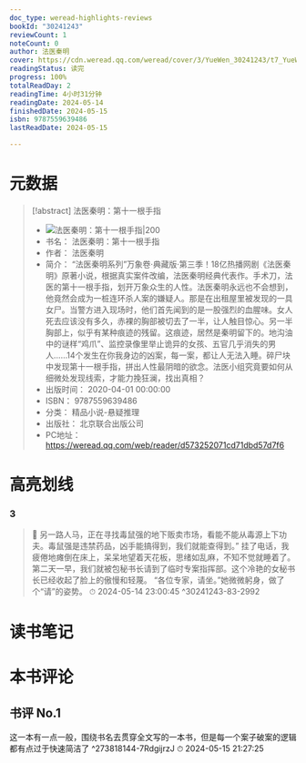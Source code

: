 ```yaml
---
doc_type: weread-highlights-reviews
bookId: "30241243"
reviewCount: 1
noteCount: 0
author: 法医秦明
cover: https://cdn.weread.qq.com/weread/cover/3/YueWen_30241243/t7_YueWen_30241243.jpg
readingStatus: 读完
progress: 100%
totalReadDay: 2
readingTime: 4小时31分钟
readingDate: 2024-05-14
finishedDate: 2024-05-15
isbn: 9787559639486
lastReadDate: 2024-05-15

---
```

# 元数据
> [!abstract] 法医秦明：第十一根手指
> - ![ 法医秦明：第十一根手指|200](https://cdn.weread.qq.com/weread/cover/3/YueWen_30241243/t7_YueWen_30241243.jpg)
> - 书名： 法医秦明：第十一根手指
> - 作者： 法医秦明
> - 简介： “法医秦明系列”万象卷·典藏版·第三季！18亿热播网剧《法医秦明》原著小说，根据真实案件改编，法医秦明经典代表作。手术刀，法医的第十一根手指，划开万象众生的人性。法医秦明永远也不会想到，他竟然会成为一桩连环杀人案的嫌疑人。那是在出租屋里被发现的一具女尸。当警方进入现场时，他们首先闻到的是一股强烈的血腥味。女人死去应该没有多久，赤裸的胸部被切去了一半，让人触目惊心。另一半胸部上，似乎有某种痕迹的残留。这痕迹，居然是秦明留下的。地沟油中的谜样“鸡爪”、监控录像里举止诡异的女孩、五官几乎消失的男人……14个发生在你我身边的凶案，每一案，都让人无法入睡。碎尸块中发现第十一根手指，拼出人性最阴暗的欲念。法医小组究竟要如何从细微处发现线索，才能力挽狂澜，找出真相？
> - 出版时间： 2020-04-01 00:00:00
> - ISBN： 9787559639486
> - 分类： 精品小说-悬疑推理
> - 出版社： 北京联合出版公司
> - PC地址：https://weread.qq.com/web/reader/d573252071cd71dbd57d7f6

# 高亮划线

### 3

> 📌 另一路人马，正在寻找毒鼠强的地下贩卖市场，看能不能从毒源上下功夫。毒鼠强是违禁药品，凶手能搞得到，我们就能查得到。”
   挂了电话，我疲倦地瘫倒在床上，呆呆地望着天花板，思绪如乱麻，不知不觉就睡着了。
   第二天一早，我们就被包秘书长请到了临时专案指挥部。这个冷艳的女秘书长已经收起了脸上的傲慢和轻蔑。
   “各位专家，请坐。”她微微躬身，做了个“请”的姿势。 
> ⏱ 2024-05-14 23:00:45 ^30241243-83-2992

# 读书笔记

# 本书评论

## 书评 No.1 
这一本有一点一般，围绕书名去贯穿全文写的一本书，但是每一个案子破案的逻辑都有点过于快速简洁了 ^273818144-7RdgijrzJ
⏱ 2024-05-15 21:27:25

